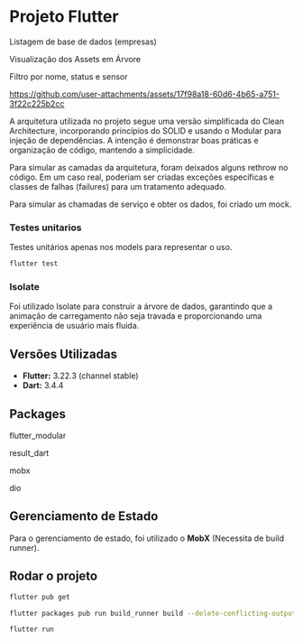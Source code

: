 # Projeto Flutter

Listagem de base de dados (empresas)

Visualização dos Assets em Árvore

Filtro por nome, status e sensor

https://github.com/user-attachments/assets/17f98a18-60d6-4b65-a751-3f22c225b2cc

A arquitetura utilizada no projeto segue uma versão simplificada do Clean Architecture, incorporando princípios do SOLID e usando o Modular para injeção de dependências. A intenção é demonstrar boas práticas e organização de código, mantendo a simplicidade.

Para simular as camadas da arquitetura, foram deixados alguns rethrow no código. Em um caso real, poderiam ser criadas exceções específicas e classes de falhas (failures) para um tratamento adequado.

Para simular as chamadas de serviço e obter os dados, foi criado um mock.

### Testes unitarios
Testes unitários apenas nos models para representar o uso.
```sh
flutter test
```

### Isolate
Foi utilizado Isolate para construir a árvore de dados, garantindo que a animação de carregamento não seja travada e proporcionando uma experiência de usuário mais fluida.

## Versões Utilizadas

- **Flutter:** 3.22.3 (channel stable)
- **Dart:** 3.4.4

## Packages
flutter_modular

result_dart

mobx

dio

## Gerenciamento de Estado

Para o gerenciamento de estado, foi utilizado o **MobX** (Necessita de build runner).

## Rodar o projeto

```sh
flutter pub get

flutter packages pub run build_runner build --delete-conflicting-outputs

flutter run
